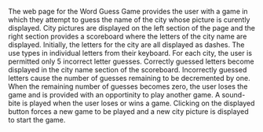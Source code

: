 The web page for the Word Guess Game provides the user with a game in which they attempt to guess the name of the city whose picture is curently displayed. City pictures are displayed on the left section of the page and the right section provides a scoreboard where the letters of the city name are displayed. Initially, the letters for the city are all displayed as dashes. The use types in individual letters from their keyboard. For each city, the user is permitted only 5 incorrect letter guesses. Correctly guessed letters become displayed in the city name section of the scoreboard. Incorrectly guessed letters cause the number of guesses remaining to be decremented by one. When the remaining number of guesses becomes zero, the user loses the game and is provided with an opportinity to play another game. A sound-bite is played when the user loses or wins a game. Clicking on the displayed button forces a new game to be played and a new city picture is displayed to start the game.
